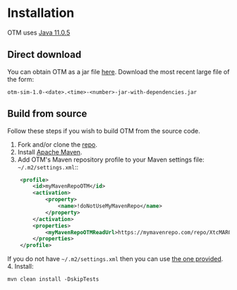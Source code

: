 # Installation

OTM uses [Java 11.0.5](https://www.oracle.com/technetwork/java/javase/downloads/jdk11-downloads-5066655.html)

## Direct download
You can obtain OTM as a jar file [here](https://mymavenrepo.com/repo/XtcMAROnIu3PyiMCmbdY/edu/berkeley/ucbtrans/otm-sim/1.0-SNAPSHOT/).
Download the most recent large file of the form:

```
otm-sim-1.0-<date>.<time>-<number>-jar-with-dependencies.jar
```

## Build from source

Follow these steps if you wish to build OTM from the source code.

1. Fork and/or clone the [repo](https://github.com/ggomes/otm-sim).
2. Install [Apache Maven](https://maven.apache.org/install.html).
3. Add OTM's Maven repository profile to your Maven settings file: `~/.m2/settings.xml`::
```xml
    <profile>
        <id>myMavenRepoOTM</id>
        <activation>
            <property>
                <name>!doNotUseMyMavenRepo</name>
            </property>
        </activation>
        <properties>
            <myMavenRepoOTMReadUrl>https://mymavenrepo.com/repo/XtcMAROnIu3PyiMCmbdY/</myMavenRepoOTMReadUrl>
        </properties>
    </profile>
```
If you do not have `~/.m2/settings.xml` then you can use [the one provided](https://github.com/ggomes/otm-sim/blob/master/settings.xml).
4. Install:
```
mvn clean install -DskipTests
```